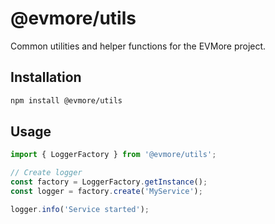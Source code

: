 # @evmore/utils

Common utilities and helper functions for the EVMore project.

## Installation

```bash
npm install @evmore/utils
```

## Usage

```typescript
import { LoggerFactory } from '@evmore/utils';

// Create logger
const factory = LoggerFactory.getInstance();
const logger = factory.create('MyService');

logger.info('Service started');
```